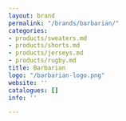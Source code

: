 ```yaml
---
layout: brand
permalink: "/brands/barbarian/"
categories:
- products/sweaters.md
- products/shorts.md
- products/jerseys.md
- products/rugby.md
title: Barbarian
logo: "/barbarian-logo.png"
website: ''
catalogues: []
info: ''

---
```

